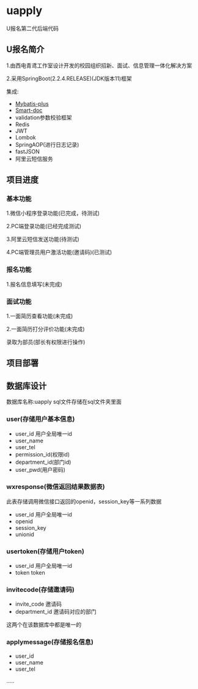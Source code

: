 # uapply
U报名第二代后端代码

## U报名简介

1.由西电青鸢工作室设计开发的校园组织招新、面试、信息管理一体化解决方案

2.采用SpringBoot(2.2.4.RELEASE)(JDK版本11)框架

集成:
* [Mybatis-plus](https://mp.baomidou.com/guide/#%E7%89%B9%E6%80%A7)
* [Smart-doc](https://gitee.com/sunyurepository/smart-doc/wikis/Home?sort_id=1652800)
* validation参数校验框架
* Redis
* JWT
* Lombok
* SpringAOP(进行日志记录)
* fastJSON
* 阿里云短信服务

## 项目进度

### 基本功能

1.微信小程序登录功能(已完成，待测试)

2.PC端登录功能(已经完成测试)

3.阿里云短信发送功能(待测试)

4.PC端管理员用户激活功能(邀请码)(已测试)

### 报名功能

1.报名信息填写(未完成)

### 面试功能

1.一面简历查看功能(未完成)

2.一面简历打分评价功能(未完成)



录取为部员(部长有权限进行操作)

## 项目部署

## 数据库设计

数据库名称:uapply
sql文件存储在sql文件夹里面

### user(存储用户基本信息)
* user_id 用户全局唯一id
* user_name
* user_tel
* permission_id(权限id)
* department_id(部门id)
* user_pwd(用户密码)

### wxresponse(微信返回结果数据表)

此表存储调用微信接口返回的openid，session_key等一系列数据
* user_id 用户全局唯一id
* openid
* session_key
* unionid

### usertoken(存储用户token)

* user_id 用户全局唯一id
* token token

### invitecode(存储邀请码)

* invite_code 邀请码
* department_id 邀请码对应的部门

这两个在该数据库中都是唯一的

### applymessage(存储报名信息)

* user_id
* user_name
* user_tel

.....
